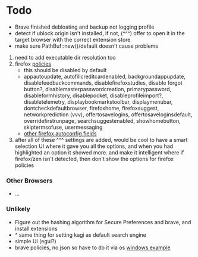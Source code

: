# Todo

- Brave finished debloating and backup not logging profile
- detect if ublock origin isn't installed, if not, (^^^) offer to open it in the target browser with the correct
  extension store
- make sure PathBuf::new()/default doesn't cause problems

1. need to add executable dir resolution too
2. firefox [policies](https://mozilla.github.io/policy-templates/)
    - this should be disabled by default
    - appautoupdate, autofillcreditcardenabled, backgroundappupdate, disablefeedbackcommands, disablefirefoxstudies,
      disable forgot button?, disablemasterpasswordcreation, primarypassword, disableformhistory, disablepocket,
      disableprofileimport?, disabletelemetry, displaybookmarkstoolbar, displaymenubar, dontcheckdefaultbrowser,
      firefoxhome, firefoxsuggest, networkprediction (vvv), offertosavelogins, offertosaveloginsdefault,
      overridefirstrunpage, searchsuggestenabled, showhomebutton, skiptermsofuse, usermessaging
    - [other firefox autoconfig fields](https://support.mozilla.org/en-US/kb/customizing-firefox-using-autoconfig)
3. after all of these ^^^ settings are added, would be cool to have a smart selection UI where it gave you all the
   options, and when you had highlighted an option it showed more. and make it intelligent where if firefox/zen isn't
   detected, then don't show the options for firefox policies

### Other Browsers

- ...

### Unlikely

- Figure out the hashing algorithm for Secure Preferences and brave, and install extensions
- ^ same thing for setting kagi as default search engine
- simple UI (egui?)
- brave policies, no json so have to do it via
  os [windows example](https://gist.github.com/slashwq/b19e2b125ca45f32e754e74ecc88db2c)
